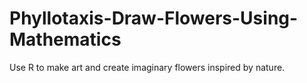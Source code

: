# Phyllotaxis-Draw-Flowers-Using-Mathematics
Use R to make art and create imaginary flowers inspired by nature.
